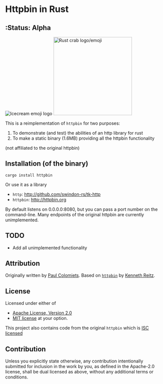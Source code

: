 # Httpbin in Rust

## :Status: Alpha

![Icecream emoji logo](https://raw.githubusercontent.com/postman-open-technologies/httpbin-rs/main/static/apple-touch-icon.png)
<img src="https://raw.githubusercontent.com/postman-open-technologies/httpbin-rs/main/static/crab_emoji.svg" alt="Rust crab logo/emoji" width="250px" height="250px" />

This is a reimplementation of `httpbin` for two purposes:

1. To demonstrate (and test) the abilities of an http library for rust
2. To make a static binary (1.6MB) providing all the httpbin functionality

(not affiliated to the original httpbin)

## Installation (of the binary)

```shell
cargo install httpbin
```

Or use it as a library

* `http`: http://github.com/swindon-rs/tk-http
* `httpbin`: http://httpbin.org

By default listens on 0.0.0.0:8080, but you can pass a port number on the command-line. Many endpoints of the original httpbin are currently unimplemented.

## TODO

* Add all unimplemented functionality

## Attribution

Originally written by [Paul Colomiets](https://githubcom/tailhook). Based on [`httpbin`](https://github.com/postmanlabs/httpbin) by [Kenneth Reitz](https://github.com/kennethreitz).

## License

Licensed under either of

* [Apache License, Version 2.0](http://www.apache.org/licenses/LICENSE-2.0)
* [MIT license](http://opensource.org/licenses/MIT)
  at your option.

This project also contains code from the original `httpbin` which is [ISC licensed](http://opensource.org/licenses/ISC)

## Contribution

Unless you explicitly state otherwise, any contribution intentionally
submitted for inclusion in the work by you, as defined in the Apache-2.0
license, shall be dual licensed as above, without any additional terms or
conditions.
